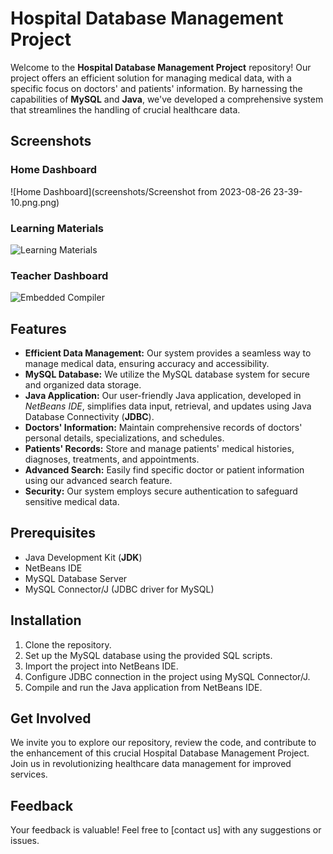 # Hospital Database Management Project

Welcome to the **Hospital Database Management Project** repository! Our project offers an efficient solution for managing medical data, with a specific focus on doctors' and patients' information. By harnessing the capabilities of **MySQL** and **Java**, we've developed a comprehensive system that streamlines the handling of crucial healthcare data.

## Screenshots

### Home Dashboard
![Home Dashboard](screenshots/Screenshot from 2023-08-26 23-39-10.png.png)

### Learning Materials
![Learning Materials](screenshots/library.png)

### Teacher Dashboard
![Embedded Compiler](screenshots/teacher.png)


## Features

- **Efficient Data Management:** Our system provides a seamless way to manage medical data, ensuring accuracy and accessibility.
- **MySQL Database:** We utilize the MySQL database system for secure and organized data storage.
- **Java Application:** Our user-friendly Java application, developed in *NetBeans IDE*, simplifies data input, retrieval, and updates using Java Database Connectivity (**JDBC**).
- **Doctors' Information:** Maintain comprehensive records of doctors' personal details, specializations, and schedules.
- **Patients' Records:** Store and manage patients' medical histories, diagnoses, treatments, and appointments.
- **Advanced Search:** Easily find specific doctor or patient information using our advanced search feature.
- **Security:** Our system employs secure authentication to safeguard sensitive medical data.

## Prerequisites

- Java Development Kit (**JDK**)
- NetBeans IDE
- MySQL Database Server
- MySQL Connector/J (JDBC driver for MySQL)

## Installation

1. Clone the repository.
2. Set up the MySQL database using the provided SQL scripts.
3. Import the project into NetBeans IDE.
4. Configure JDBC connection in the project using MySQL Connector/J.
5. Compile and run the Java application from NetBeans IDE.

## Get Involved

We invite you to explore our repository, review the code, and contribute to the enhancement of this crucial Hospital Database Management Project. Join us in revolutionizing healthcare data management for improved services.

## Feedback

Your feedback is valuable! Feel free to [contact us] with any suggestions or issues.
